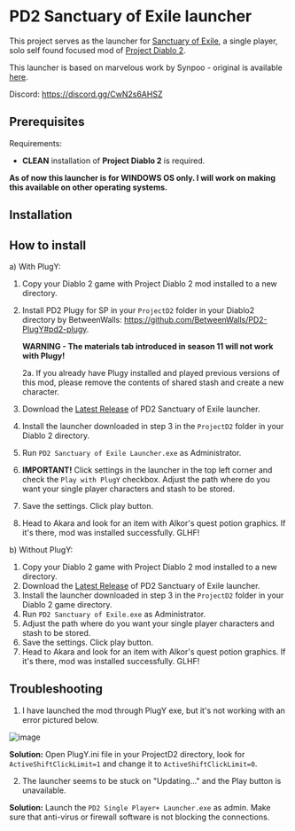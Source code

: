 # PD2 Sanctuary of Exile launcher

This project serves as the launcher for [Sanctuary of Exile](https://github.com/Lukaszpg/PD2-Sanctuary-of-Exile), a single player, solo self found focused mod of [Project Diablo 2](https://projectdiablo2.com/).

This launcher is based on marvelous work by Synpoo - original is available [here](https://github.com/synpoox/pd2-reawakening-launcher).

Discord: https://discord.gg/CwN2s6AHSZ

## Prerequisites

Requirements:

- **CLEAN** installation of **Project Diablo 2** is required.
  
**As of now this launcher is for WINDOWS OS only. I will work on making this available on other operating systems.**

## Installation

## How to install

a) With PlugY:

1. Copy your Diablo 2 game with Project Diablo 2 mod installed to a new directory.
2. Install PD2 Plugy for SP in your `ProjectD2` folder in your Diablo2 directory by BetweenWalls: https://github.com/BetweenWalls/PD2-PlugY#pd2-plugy.

   **WARNING - The materials tab introduced in season 11 will not work with Plugy!**
   
	2a. If you already have Plugy installed and played previous versions of this mod, please remove the contents of shared stash and create a new character.
3. Download the [Latest Release](https://github.com/Lukaszpg/pd2-sanctuary-of-exile-launcher/releases) of PD2 Sanctuary of Exile launcher.
4. Install the launcher downloaded in step 3 in the `ProjectD2` folder in your Diablo 2 directory.
6. Run `PD2 Sanctuary of Exile Launcher.exe` as Administrator.
7. **IMPORTANT!** Click settings in the launcher in the top left corner and check the `Play with PlugY` checkbox. Adjust the path where do you want your single player characters and stash to be stored.
8. Save the settings. Click play button.
9. Head to Akara and look for an item with Alkor's quest potion graphics. If it's there, mod was installed successfully. GLHF!

b) Without PlugY:


1. Copy your Diablo 2 game with Project Diablo 2 mod installed to a new directory.
2. Download the [Latest Release](https://github.com/Lukaszpg/pd2-sanctuary-of-exile-launcher/releases) of PD2 Sanctuary of Exile launcher.
3. Install the launcher downloaded in step 3 in the `ProjectD2` folder in your Diablo 2 game directory.
4. Run `PD2 Sanctuary of Exile.exe` as Administrator.
5. Adjust the path where do you want your single player characters and stash to be stored.
6. Save the settings. Click play button.
7. Head to Akara and look for an item with Alkor's quest potion graphics. If it's there, mod was installed successfully. GLHF!

## Troubleshooting

1. I have launched the mod through PlugY exe, but it's not working with an error pictured below.

![image](https://github.com/user-attachments/assets/5147e3cc-6e4b-49cd-9a65-bee7476d7dfb)

**Solution:** Open PlugY.ini file in your ProjectD2 directory, look for `ActiveShiftClickLimit=1` and change it to `ActiveShiftClickLimit=0`. 

2. The launcher seems to be stuck on "Updating..." and the Play button is unavailable.

**Solution:** Launch the `PD2 Single Player+ Launcher.exe` as admin. Make sure that anti-virus or firewall software is not blocking the connections.
